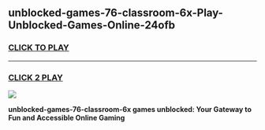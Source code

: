 
## unblocked-games-76-classroom-6x-Play-Unblocked-Games-Online-24ofb
<h3>
<a href="https://premium76.site?title=unblocked-games-76-classroom-6x&ref=25A">CLICK TO PLAY</a></h3>
<hr>

<h3>
<a href="https://premium76.site?title=unblocked-games-76-classroom-6x&ref=25A">CLICK 2 PLAY</a>
  
</h3>

<a href="https://premium76.site?title=unblocked-games-76-classroom-6x&ref=25A"><img src="https://clearcache.store/games.png"></a>


**unblocked-games-76-classroom-6x games unblocked: Your Gateway to Fun and Accessible Online Gaming**
